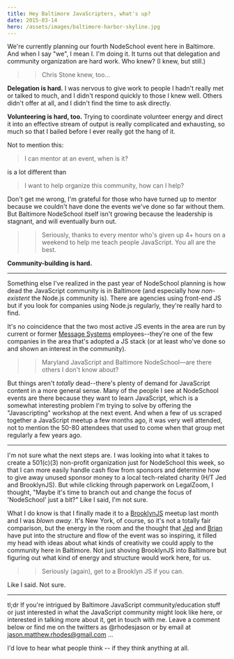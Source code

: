 ```yaml
---
title: Hey Baltimore JavaScripters, what's up?
date: 2015-03-14
hero: /assets/images/baltimore-harbor-skyline.jpg
---
```

We're currently planning our fourth NodeSchool event here in Baltimore. And when I say "we", I mean I. I'm doing it. It turns out that delegation and community organization are hard work. Who knew? (I knew, but still.)

> > Chris Stone knew, too&hellip;

**Delegation is hard.** I was nervous to give work to people I hadn't really met or talked to much, and I didn't respond quickly to those I knew well. Others didn't offer at all, and I didn't find the time to ask directly.

**Volunteering is hard, too.** Trying to coordinate volunteer energy and direct it into an effective stream of output is really complicated and exhausting, so much so that I bailed before I ever really got the hang of it.

Not to mention this:

> I can mentor at an event, when is it?

is a lot different than

> I want to help organize this community, how can I help?

Don't get me wrong, I'm grateful for those who have turned up to mentor because we couldn't have done the events we've done so far without them. But Baltimore NodeSchool itself isn't growing because the leadership is stagnant, and will eventually burn out.

> > Seriously, thanks to every mentor who's given up 4+ hours on a weekend to help me teach people JavaScript. You all are the best.

**Community-building is hard.**

***

Something else I've realized in the past year of NodeSchool planning is how dead the JavaScript community is in Baltimore (and especially how _non-existent_ the Node.js community is). There are  agencies using front-end JS but if you look for companies using Node.js regularly, they're really hard to find. 

It's no coincidence that the two most active JS events in the area are run by current or former [Message Systems](http://messagesystems.com) employees--they're one of the few companies in the area that's adopted a JS stack (or at least who've done so and shown an interest in the community).

> > Maryland JavaScript and Baltimore NodeSchool&mdash;are there others I don't know about?

But things aren't _totally_ dead--there's plenty of demand for JavaScript content in a more general sense. Many of the people I see at NodeSchool events are there because they want to learn JavaScript, which is a somewhat interesting problem I'm trying to solve by offering the "Javascripting" workshop at the next event. And when a few of us scraped together a JavaScript meetup a few months ago, it was very well attended, not to mention the 50-80 attendees that used to come when that group met regularly a few years ago.

***

I'm not sure what the next steps are. I was looking into what it takes to create a 501(c)(3) non-profit organization just for NodeSchool this week, so that I can more easily handle cash flow from sponsors and determine how to give away unused sponsor money to a local tech-related charity (H/T Jed and BrooklynJS). But while clicking through paperwork on LegalZoom, I thought, "Maybe it's time to branch out and change the focus of 'NodeSchool' just a bit?" Like I said, I'm not sure.

What I do know is that I finally made it to a [BrooklynJS](http://twitter.com/brooklyn_js) meetup last month and I was _blown away_. It's New York, of course, so it's not a totally fair comparison, but the energy in the room and the thought that [Jed](http://twitter.com/jedschmidt) and [Brian](http://twitter.com/brianloveswords) have put into the structure and flow of the event was so inspiring, it filled my head with ideas about what kinds of creativity we could apply to the community here in Baltimore. Not just shoving BrooklynJS into Baltimore but figuring out what kind of energy and structure would work here, for us.

> > Seriously (again), get to a Brooklyn JS if you can.

Like I said. Not sure.

***

tl;dr If you're intrigued by Baltimore JavaScript community/education stuff or just interested in what the JavaScript community might look like here, or interested in talking more about it, get in touch with me. Leave a comment below or find me on the twitters as @rhodesjason or by email at jason.matthew.rhodes@gmail.com ...

I'd love to hear what people think -- if they think anything at all.  